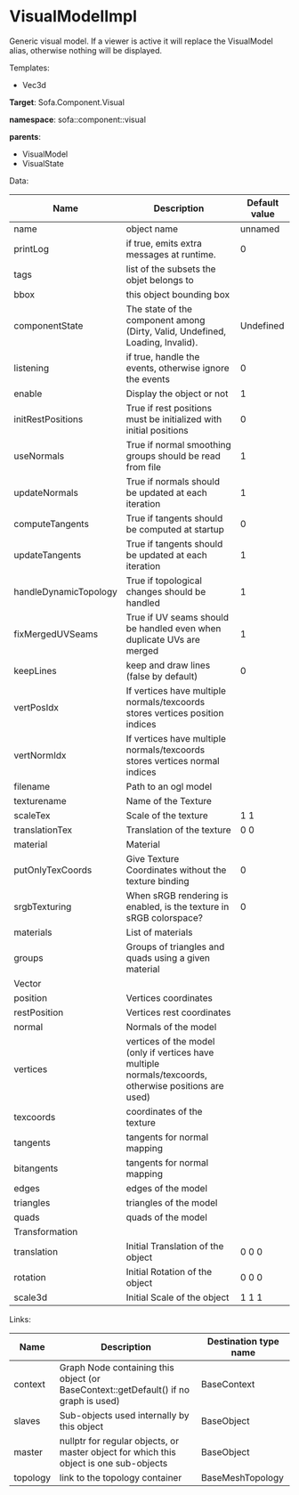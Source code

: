 # VisualModelImpl

Generic visual model. If a viewer is active it will replace the VisualModel alias, otherwise nothing will be displayed.


Templates:

- Vec3d

__Target__: Sofa.Component.Visual

__namespace__: sofa::component::visual

__parents__:

- VisualModel
- VisualState

Data: 

<table>
    <thead>
        <tr>
            <th>Name</th>
            <th>Description</th>
            <th>Default value</th>
        </tr>
    </thead>
    <tbody>
	<tr>
		<td>name</td>
		<td>
object name
		</td>
		<td>unnamed</td>
	</tr>
	<tr>
		<td>printLog</td>
		<td>
if true, emits extra messages at runtime.
		</td>
		<td>0</td>
	</tr>
	<tr>
		<td>tags</td>
		<td>
list of the subsets the objet belongs to
		</td>
		<td></td>
	</tr>
	<tr>
		<td>bbox</td>
		<td>
this object bounding box
		</td>
		<td></td>
	</tr>
	<tr>
		<td>componentState</td>
		<td>
The state of the component among (Dirty, Valid, Undefined, Loading, Invalid).
		</td>
		<td>Undefined</td>
	</tr>
	<tr>
		<td>listening</td>
		<td>
if true, handle the events, otherwise ignore the events
		</td>
		<td>0</td>
	</tr>
	<tr>
		<td>enable</td>
		<td>
Display the object or not
		</td>
		<td>1</td>
	</tr>
	<tr>
		<td>initRestPositions</td>
		<td>
True if rest positions must be initialized with initial positions
		</td>
		<td>0</td>
	</tr>
	<tr>
		<td>useNormals</td>
		<td>
True if normal smoothing groups should be read from file
		</td>
		<td>1</td>
	</tr>
	<tr>
		<td>updateNormals</td>
		<td>
True if normals should be updated at each iteration
		</td>
		<td>1</td>
	</tr>
	<tr>
		<td>computeTangents</td>
		<td>
True if tangents should be computed at startup
		</td>
		<td>0</td>
	</tr>
	<tr>
		<td>updateTangents</td>
		<td>
True if tangents should be updated at each iteration
		</td>
		<td>1</td>
	</tr>
	<tr>
		<td>handleDynamicTopology</td>
		<td>
True if topological changes should be handled
		</td>
		<td>1</td>
	</tr>
	<tr>
		<td>fixMergedUVSeams</td>
		<td>
True if UV seams should be handled even when duplicate UVs are merged
		</td>
		<td>1</td>
	</tr>
	<tr>
		<td>keepLines</td>
		<td>
keep and draw lines (false by default)
		</td>
		<td>0</td>
	</tr>
	<tr>
		<td>vertPosIdx</td>
		<td>
If vertices have multiple normals/texcoords stores vertices position indices
		</td>
		<td></td>
	</tr>
	<tr>
		<td>vertNormIdx</td>
		<td>
If vertices have multiple normals/texcoords stores vertices normal indices
		</td>
		<td></td>
	</tr>
	<tr>
		<td>filename</td>
		<td>
 Path to an ogl model
		</td>
		<td></td>
	</tr>
	<tr>
		<td>texturename</td>
		<td>
Name of the Texture
		</td>
		<td></td>
	</tr>
	<tr>
		<td>scaleTex</td>
		<td>
Scale of the texture
		</td>
		<td>1 1</td>
	</tr>
	<tr>
		<td>translationTex</td>
		<td>
Translation of the texture
		</td>
		<td>0 0</td>
	</tr>
	<tr>
		<td>material</td>
		<td>
Material
		</td>
		<td></td>
	</tr>
	<tr>
		<td>putOnlyTexCoords</td>
		<td>
Give Texture Coordinates without the texture binding
		</td>
		<td>0</td>
	</tr>
	<tr>
		<td>srgbTexturing</td>
		<td>
When sRGB rendering is enabled, is the texture in sRGB colorspace?
		</td>
		<td>0</td>
	</tr>
	<tr>
		<td>materials</td>
		<td>
List of materials
		</td>
		<td></td>
	</tr>
	<tr>
		<td>groups</td>
		<td>
Groups of triangles and quads using a given material
		</td>
		<td></td>
	</tr>
	<tr>
		<td colspan="3">Vector</td>
	</tr>
	<tr>
		<td>position</td>
		<td>
Vertices coordinates
		</td>
		<td></td>
	</tr>
	<tr>
		<td>restPosition</td>
		<td>
Vertices rest coordinates
		</td>
		<td></td>
	</tr>
	<tr>
		<td>normal</td>
		<td>
Normals of the model
		</td>
		<td></td>
	</tr>
	<tr>
		<td>vertices</td>
		<td>
vertices of the model (only if vertices have multiple normals/texcoords, otherwise positions are used)
		</td>
		<td></td>
	</tr>
	<tr>
		<td>texcoords</td>
		<td>
coordinates of the texture
		</td>
		<td></td>
	</tr>
	<tr>
		<td>tangents</td>
		<td>
tangents for normal mapping
		</td>
		<td></td>
	</tr>
	<tr>
		<td>bitangents</td>
		<td>
tangents for normal mapping
		</td>
		<td></td>
	</tr>
	<tr>
		<td>edges</td>
		<td>
edges of the model
		</td>
		<td></td>
	</tr>
	<tr>
		<td>triangles</td>
		<td>
triangles of the model
		</td>
		<td></td>
	</tr>
	<tr>
		<td>quads</td>
		<td>
quads of the model
		</td>
		<td></td>
	</tr>
	<tr>
		<td colspan="3">Transformation</td>
	</tr>
	<tr>
		<td>translation</td>
		<td>
Initial Translation of the object
		</td>
		<td>0 0 0</td>
	</tr>
	<tr>
		<td>rotation</td>
		<td>
Initial Rotation of the object
		</td>
		<td>0 0 0</td>
	</tr>
	<tr>
		<td>scale3d</td>
		<td>
Initial Scale of the object
		</td>
		<td>1 1 1</td>
	</tr>

</tbody>
</table>

Links: 


| Name | Description | Destination type name |
| ---- | ----------- | --------------------- |
|context|Graph Node containing this object (or BaseContext::getDefault() if no graph is used)|BaseContext|
|slaves|Sub-objects used internally by this object|BaseObject|
|master|nullptr for regular objects, or master object for which this object is one sub-objects|BaseObject|
|topology|link to the topology container|BaseMeshTopology|

